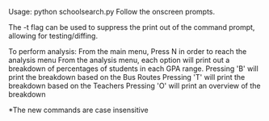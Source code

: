 Usage: python schoolsearch.py 
Follow the onscreen prompts. 

The -t flag can be used to suppress the print out of the command prompt, allowing for testing/diffing. 

To perform analysis:
   From the main menu,
      Press N in order to reach the analysis menu
         From the analysis menu, each option will print out a breakdown of
         percentages of students in each GPA range. 
            Pressing 'B' will print the breakdown based on the Bus Routes
            Pressing 'T' will print the breakdown based on the Teachers
            Pressing 'O' will print an overview of the breakdown

*The new commands are case insensitive

